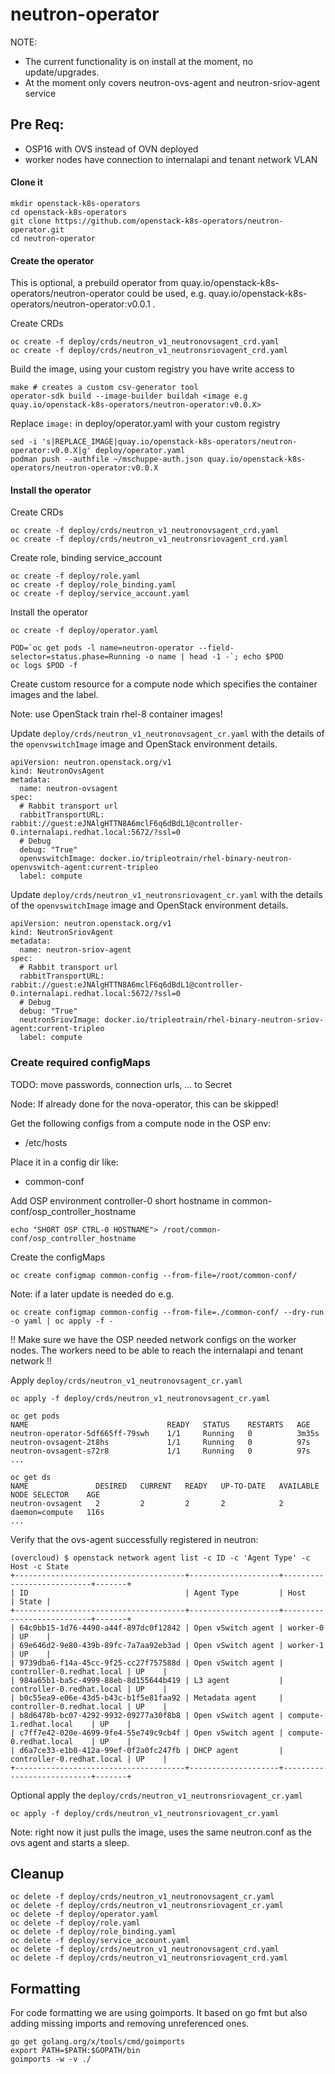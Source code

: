 # neutron-operator

NOTE: 
- The current functionality is on install at the moment, no update/upgrades.
- At the moment only covers neutron-ovs-agent and neutron-sriov-agent service

## Pre Req:
- OSP16 with OVS instead of OVN deployed
- worker nodes have connection to internalapi and tenant network VLAN

#### Clone it

    mkdir openstack-k8s-operators
    cd openstack-k8s-operators
    git clone https://github.com/openstack-k8s-operators/neutron-operator.git
    cd neutron-operator

#### Create the operator

This is optional, a prebuild operator from quay.io/openstack-k8s-operators/neutron-operator could be used, e.g. quay.io/openstack-k8s-operators/neutron-operator:v0.0.1 .

Create CRDs

    oc create -f deploy/crds/neutron_v1_neutronovsagent_crd.yaml
    oc create -f deploy/crds/neutron_v1_neutronsriovagent_crd.yaml

Build the image, using your custom registry you have write access to

    make # creates a custom csv-generator tool
    operator-sdk build --image-builder buildah <image e.g quay.io/openstack-k8s-operators/neutron-operator:v0.0.X>

Replace `image:` in deploy/operator.yaml with your custom registry

    sed -i 's|REPLACE_IMAGE|quay.io/openstack-k8s-operators/neutron-operator:v0.0.X|g' deploy/operator.yaml
    podman push --authfile ~/mschuppe-auth.json quay.io/openstack-k8s-operators/neutron-operator:v0.0.X


#### Install the operator

Create CRDs

    oc create -f deploy/crds/neutron_v1_neutronovsagent_crd.yaml
    oc create -f deploy/crds/neutron_v1_neutronsriovagent_crd.yaml

Create role, binding service_account

    oc create -f deploy/role.yaml
    oc create -f deploy/role_binding.yaml
    oc create -f deploy/service_account.yaml

Install the operator

    oc create -f deploy/operator.yaml

    POD=`oc get pods -l name=neutron-operator --field-selector=status.phase=Running -o name | head -1 -`; echo $POD
    oc logs $POD -f

Create custom resource for a compute node which specifies the container images and the label.

Note: use OpenStack train rhel-8 container images!

Update `deploy/crds/neutron_v1_neutronovsagent_cr.yaml` with the details of the `openvswitchImage` image and OpenStack environment details.

    apiVersion: neutron.openstack.org/v1
    kind: NeutronOvsAgent
    metadata:
      name: neutron-ovsagent
    spec:
      # Rabbit transport url
      rabbitTransportURL: rabbit://guest:eJNAlgHTTN8A6mclF6q6dBdL1@controller-0.internalapi.redhat.local:5672/?ssl=0
      # Debug
      debug: "True"
      openvswitchImage: docker.io/tripleotrain/rhel-binary-neutron-openvswitch-agent:current-tripleo
      label: compute


Update `deploy/crds/neutron_v1_neutronsriovagent_cr.yaml` with the details of the `openvswitchImage` image and OpenStack environment details.

    apiVersion: neutron.openstack.org/v1
    kind: NeutronSriovAgent
    metadata:
      name: neutron-sriov-agent
    spec:
      # Rabbit transport url
      rabbitTransportURL: rabbit://guest:eJNAlgHTTN8A6mclF6q6dBdL1@controller-0.internalapi.redhat.local:5672/?ssl=0
      # Debug
      debug: "True"
      neutronSriovImage: docker.io/tripleotrain/rhel-binary-neutron-sriov-agent:current-tripleo
      label: compute


### Create required configMaps
TODO: move passwords, connection urls, ... to Secret

Node: If already done for the nova-operator, this can be skipped!

Get the following configs from a compute node in the OSP env:
- /etc/hosts

Place it in a config dir like:
- common-conf

Add OSP environment controller-0 short hostname in common-conf/osp_controller_hostname

    echo "SHORT OSP CTRL-0 HOSTNAME"> /root/common-conf/osp_controller_hostname

Create the configMaps

    oc create configmap common-config --from-file=/root/common-conf/

Note: if a later update is needed do e.g.

    oc create configmap common-config --from-file=./common-conf/ --dry-run -o yaml | oc apply -f -

!! Make sure we have the OSP needed network configs on the worker nodes. The workers need to be able to reach the internalapi and tenant network !!

Apply `deploy/crds/neutron_v1_neutronovsagent_cr.yaml`

    oc apply -f deploy/crds/neutron_v1_neutronovsagent_cr.yaml

    oc get pods
    NAME                               READY   STATUS    RESTARTS   AGE
    neutron-operator-5df665ff-79swh    1/1     Running   0          3m35s
    neutron-ovsagent-2t8hs             1/1     Running   0          97s
    neutron-ovsagent-s72r8             1/1     Running   0          97s
    ...

    oc get ds
    NAME               DESIRED   CURRENT   READY   UP-TO-DATE   AVAILABLE   NODE SELECTOR    AGE
    neutron-ovsagent   2         2         2       2            2           daemon=compute   116s
    ...


Verify that the ovs-agent successfully registered in neutron:

    (overcloud) $ openstack network agent list -c ID -c 'Agent Type' -c Host -c State
    +--------------------------------------+--------------------+---------------------------+-------+
    | ID                                   | Agent Type         | Host                      | State |
    +--------------------------------------+--------------------+---------------------------+-------+
    | 64c0bb15-1d76-4490-a44f-897dc0f12842 | Open vSwitch agent | worker-0                  | UP    |
    | 69e646d2-9e80-439b-89fc-7a7aa92eb3ad | Open vSwitch agent | worker-1                  | UP    |
    | 9739dba6-f14a-45cc-9f25-cc27f757588d | Open vSwitch agent | controller-0.redhat.local | UP    |
    | 984a65b1-ba5c-4999-88eb-8d155644b419 | L3 agent           | controller-0.redhat.local | UP    |
    | b0c55ea9-e06e-43d5-b43c-b1f5e81faa92 | Metadata agent     | controller-0.redhat.local | UP    |
    | b8d6478b-bc07-4292-9932-09277a30f8b8 | Open vSwitch agent | compute-1.redhat.local    | UP    |
    | c7ff7e42-020e-4699-9fe4-55e749c9cb4f | Open vSwitch agent | compute-0.redhat.local    | UP    |
    | d6a7ce33-e1b0-412a-99ef-0f2a0fc247fb | DHCP agent         | controller-0.redhat.local | UP    |
    +--------------------------------------+--------------------+---------------------------+-------+

Optional apply the `deploy/crds/neutron_v1_neutronsriovagent_cr.yaml`

    oc apply -f deploy/crds/neutron_v1_neutronsriovagent_cr.yaml

Note: right now it just pulls the image, uses the same neutron.conf as the ovs agent and starts a sleep.


## Cleanup

    oc delete -f deploy/crds/neutron_v1_neutronovsagent_cr.yaml
    oc delete -f deploy/crds/neutron_v1_neutronsriovagent_cr.yaml
    oc delete -f deploy/operator.yaml
    oc delete -f deploy/role.yaml
    oc delete -f deploy/role_binding.yaml
    oc delete -f deploy/service_account.yaml
    oc delete -f deploy/crds/neutron_v1_neutronovsagent_crd.yaml
    oc delete -f deploy/crds/neutron_v1_neutronsriovagent_crd.yaml

## Formatting

For code formatting we are using goimports. It based on go fmt but also adding missing imports and removing unreferenced ones.

    go get golang.org/x/tools/cmd/goimports
    export PATH=$PATH:$GOPATH/bin
    goimports -w -v ./
